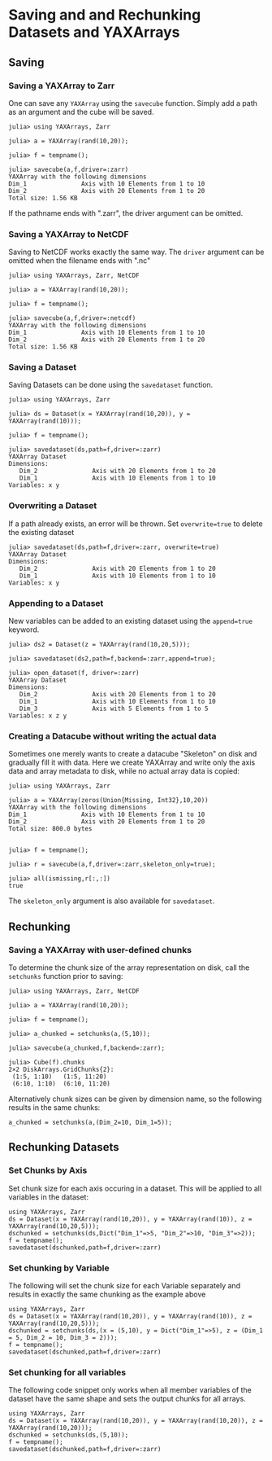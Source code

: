 # Saving and and Rechunking Datasets and YAXArrays

## Saving 

### Saving a YAXArray to Zarr

One can save any `YAXArray` using the `savecube` function. Simply add a path as an argument and the cube will be saved. 

````@jldoctest
julia> using YAXArrays, Zarr

julia> a = YAXArray(rand(10,20));

julia> f = tempname();

julia> savecube(a,f,driver=:zarr)
YAXArray with the following dimensions
Dim_1               Axis with 10 Elements from 1 to 10
Dim_2               Axis with 20 Elements from 1 to 20
Total size: 1.56 KB
````


If the pathname ends with ".zarr", the driver argument can be omitted. 

### Saving a YAXArray to NetCDF

Saving to NetCDF works exactly the same way. The `driver` argument can be omitted when the filename ends with ".nc"

````@jldoctest
julia> using YAXArrays, Zarr, NetCDF

julia> a = YAXArray(rand(10,20));

julia> f = tempname();

julia> savecube(a,f,driver=:netcdf)
YAXArray with the following dimensions
Dim_1               Axis with 10 Elements from 1 to 10
Dim_2               Axis with 20 Elements from 1 to 20
Total size: 1.56 KB
````

### Saving a Dataset

Saving Datasets can be done using the `savedataset` function.

````@jldoctest saveds
julia> using YAXArrays, Zarr

julia> ds = Dataset(x = YAXArray(rand(10,20)), y = YAXArray(rand(10)));

julia> f = tempname();

julia> savedataset(ds,path=f,driver=:zarr)
YAXArray Dataset
Dimensions: 
   Dim_2               Axis with 20 Elements from 1 to 20
   Dim_1               Axis with 10 Elements from 1 to 10
Variables: x y
````

### Overwriting a Dataset

If a path already exists, an error will be thrown. Set `overwrite=true` to delete the existing dataset

````@jldoctest saveds
julia> savedataset(ds,path=f,driver=:zarr, overwrite=true)
YAXArray Dataset
Dimensions: 
   Dim_2               Axis with 20 Elements from 1 to 20
   Dim_1               Axis with 10 Elements from 1 to 10
Variables: x y
````

### Appending to a Dataset

New variables can be added to an existing dataset using the `append=true` keyword. 

````@jldoctest
julia> ds2 = Dataset(z = YAXArray(rand(10,20,5)));

julia> savedataset(ds2,path=f,backend=:zarr,append=true);

julia> open_dataset(f, driver=:zarr)
YAXArray Dataset
Dimensions: 
   Dim_2               Axis with 20 Elements from 1 to 20
   Dim_1               Axis with 10 Elements from 1 to 10
   Dim_3               Axis with 5 Elements from 1 to 5
Variables: x z y 
````

### Creating a Datacube without writing the actual data

Sometimes one merely wants to create a datacube  "Skeleton" on disk and gradually fill it with data.
Here we create YAXArray and write only the axis data and array metadata to disk, while no actual array data is
copied:

````@jldoctest
julia> using YAXArrays, Zarr

julia> a = YAXArray(zeros(Union{Missing, Int32},10,20))
YAXArray with the following dimensions
Dim_1               Axis with 10 Elements from 1 to 10
Dim_2               Axis with 20 Elements from 1 to 20
Total size: 800.0 bytes


julia> f = tempname();

julia> r = savecube(a,f,driver=:zarr,skeleton_only=true);

julia> all(ismissing,r[:,:])
true
````

The `skeleton_only` argument is also available for `savedataset`. 

## Rechunking

### Saving a YAXArray with user-defined chunks

To determine the chunk size of the array representation on disk, call the `setchunks` function prior to saving:

````@jldoctest chunks1
julia> using YAXArrays, Zarr, NetCDF

julia> a = YAXArray(rand(10,20));

julia> f = tempname();

julia> a_chunked = setchunks(a,(5,10));

julia> savecube(a_chunked,f,backend=:zarr);

julia> Cube(f).chunks
2×2 DiskArrays.GridChunks{2}:
 (1:5, 1:10)   (1:5, 11:20)
 (6:10, 1:10)  (6:10, 11:20)
````

Alternatively chunk sizes can be given by dimension name, so the following results in the same chunks:

````@jldoctest chunks1
a_chunked = setchunks(a,(Dim_2=10, Dim_1=5));
````

## Rechunking Datasets

### Set Chunks by Axis

Set chunk size for each axis occuring in a dataset. This will be applied to all variables in the dataset:

````@jldoctest
using YAXArrays, Zarr
ds = Dataset(x = YAXArray(rand(10,20)), y = YAXArray(rand(10)), z = YAXArray(rand(10,20,5)));
dschunked = setchunks(ds,Dict("Dim_1"=>5, "Dim_2"=>10, "Dim_3"=>2));
f = tempname();
savedataset(dschunked,path=f,driver=:zarr)
````

### Set chunking by Variable

The following will set the chunk size for each Variable separately and results in exactly the same chunking as the example above

````@jldoctest
using YAXArrays, Zarr
ds = Dataset(x = YAXArray(rand(10,20)), y = YAXArray(rand(10)), z = YAXArray(rand(10,20,5)));
dschunked = setchunks(ds,(x = (5,10), y = Dict("Dim_1"=>5), z = (Dim_1 = 5, Dim_2 = 10, Dim_3 = 2)));
f = tempname();
savedataset(dschunked,path=f,driver=:zarr)
````

### Set chunking for all variables

The following code snippet only works when all member variables of the dataset have the same shape and sets the output chunks for all arrays. 

````@jldoctest
using YAXArrays, Zarr
ds = Dataset(x = YAXArray(rand(10,20)), y = YAXArray(rand(10,20)), z = YAXArray(rand(10,20)));
dschunked = setchunks(ds,(5,10));
f = tempname();
savedataset(dschunked,path=f,driver=:zarr)
````